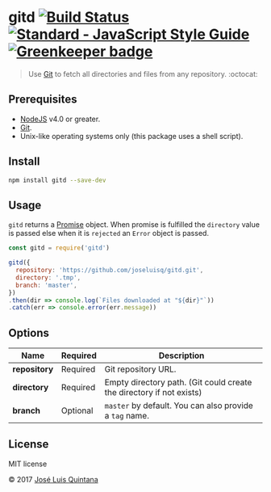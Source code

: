 # gitd [![Build Status](https://travis-ci.org/joseluisq/gitd.svg?branch=master)](https://travis-ci.org/joseluisq/gitd) [![Standard - JavaScript Style Guide](https://img.shields.io/badge/code%20style-standard-brightgreen.svg)](http://standardjs.com/) [![Greenkeeper badge](https://badges.greenkeeper.io/joseluisq/gitd.svg)](https://greenkeeper.io/)

> Use [Git](https://git-scm.com/) to fetch all directories and files from any repository. :octocat:

## Prerequisites

- [NodeJS](https://nodejs.org) v4.0 or greater.
- [Git](https://git-scm.com/).
- Unix-like operating systems only (this package uses a shell script).

## Install

```sh
npm install gitd --save-dev
```

## Usage

`gitd` returns a [Promise](https://developer.mozilla.org/en-US/docs/Web/JavaScript/Reference/Global_Objects/Promise) object. When promise is fulfilled the `directory` value is passed else when it is `rejected` an `Error` object is passed.

```js
const gitd = require('gitd')

gitd({
  repository: 'https://github.com/joseluisq/gitd.git',
  directory: '.tmp',
  branch: 'master',
})
.then(dir => console.log(`Files downloaded at "${dir}"`))
.catch(err => console.error(err.message))
```

## Options

| Name  | Required | Description
| ------------- | ------------- | ------------- |
| __repository__  | Required | Git repository URL. |
| __directory__  | Required | Empty directory path. (Git could create the directory if not exists) |
| __branch__  | Optional | `master` by default. You can also provide a `tag` name. |

## License
MIT license

© 2017 [José Luis Quintana](http://quintana.io)
